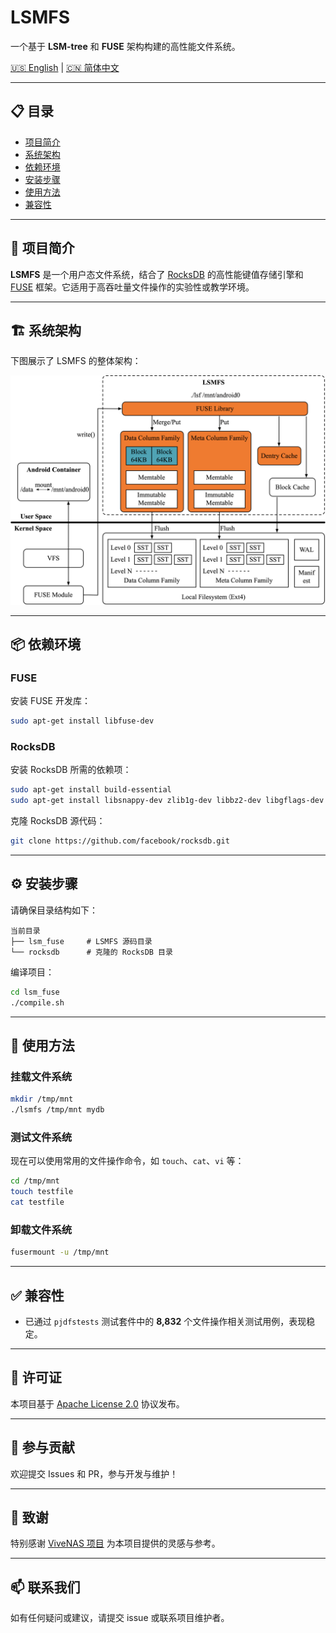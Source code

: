 # LSMFS

一个基于 **LSM-tree** 和 **FUSE** 架构构建的高性能文件系统。

[🇺🇸 English](README.md) | [🇨🇳 简体中文](README.zh_CN.md)

---

## 📋 目录

- [项目简介](#项目简介)
- [系统架构](#系统架构)
- [依赖环境](#依赖环境)
- [安装步骤](#安装步骤)
- [使用方法](#使用方法)
- [兼容性](#兼容性)

---

## 📖 项目简介

**LSMFS** 是一个用户态文件系统，结合了 [RocksDB](https://github.com/facebook/rocksdb) 的高性能键值存储引擎和 [FUSE](https://github.com/libfuse/libfuse) 框架。它适用于高吞吐量文件操作的实验性或教学环境。

---

## 🏗️ 系统架构

下图展示了 LSMFS 的整体架构：

![LSMFS 架构图](pics/LSMFS_structure.png)

---

## 📦 依赖环境

### FUSE

安装 FUSE 开发库：

```bash
sudo apt-get install libfuse-dev
```

### RocksDB

安装 RocksDB 所需的依赖项：

```bash
sudo apt-get install build-essential
sudo apt-get install libsnappy-dev zlib1g-dev libbz2-dev libgflags-dev
```

克隆 RocksDB 源代码：

```bash
git clone https://github.com/facebook/rocksdb.git
```

------

## ⚙️ 安装步骤

请确保目录结构如下：

```
当前目录
├── lsm_fuse     # LSMFS 源码目录
└── rocksdb      # 克隆的 RocksDB 目录
```

编译项目：

```bash
cd lsm_fuse
./compile.sh
```

------

## 🚀 使用方法

### 挂载文件系统

```bash
mkdir /tmp/mnt
./lsmfs /tmp/mnt mydb
```

### 测试文件系统

现在可以使用常用的文件操作命令，如 `touch`、`cat`、`vi` 等：

```bash
cd /tmp/mnt
touch testfile
cat testfile
```

### 卸载文件系统

```bash
fusermount -u /tmp/mnt
```

------

## ✅ 兼容性

- 已通过 `pjdfstests` 测试套件中的 **8,832** 个文件操作相关测试用例，表现稳定。

------

## 📄 许可证

本项目基于 [Apache License 2.0](LICENSE) 协议发布。

------

## 🤝 参与贡献

欢迎提交 Issues 和 PR，参与开发与维护！

---

## 🙏 致谢

特别感谢 [ViveNAS 项目](https://github.com/cocalele/ViveNAS) 为本项目提供的灵感与参考。

------

## 📫 联系我们

如有任何疑问或建议，请提交 issue 或联系项目维护者。
